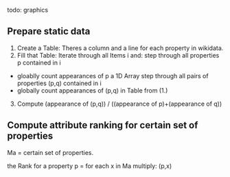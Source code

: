 todo: graphics

##  Prepare static data
1. Create a Table:
  Theres a column and a line for each property in wikidata.
2. Fill that Table:
  Iterate through all Items i and:
  step through all properties p contained in i
  * gloablly count appearances of p a 1D Array
  step through all pairs of properties (p,q) contained in i
  * globally count appearances of (p,q) in Table from (1.)
3. Compute (appearance of (p,q)) / ((appearance of p)+(appearance of q))

## Compute attribute ranking for certain set of properties
Ma = certain set of properties.

the Rank for a property p = for each x in Ma multiply: (p,x)


